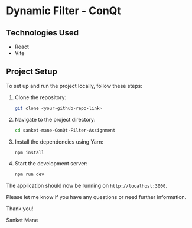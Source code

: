 # Dynamic Filter - ConQt 

## Technologies Used

- React
- Vite

## Project Setup

To set up and run the project locally, follow these steps:

1. Clone the repository:

    ```bash
    git clone <your-github-repo-link>
    ```

2. Navigate to the project directory:

    ```bash
    cd sanket-mane-ConQt-Filter-Assignment
    ```

3. Install the dependencies using Yarn:

    ```bash
    npm install
    ```

4. Start the development server:

    ```bash
    npm run dev
    ```

The application should now be running on `http://localhost:3000`.

Please let me know if you have any questions or need further information.

Thank you!

Sanket Mane

